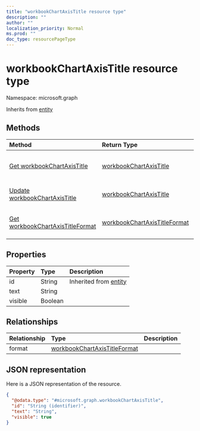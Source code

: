 ```yaml
---
title: "workbookChartAxisTitle resource type"
description: ""
author: ""
localization_priority: Normal
ms.prod: ""
doc_type: resourcePageType
---
```


# workbookChartAxisTitle resource type


Namespace: microsoft.graph




Inherits from [entity](../resources/entity.md)

## Methods
|Method|Return Type|Description|
|:---|:---|:---|
|[Get workbookChartAxisTitle](../api/workbookchartaxistitle-get.md)|[workbookChartAxisTitle](../resources/workbookchartaxistitle.md)|Read properties and relationships of the [workbookChartAxisTitle](../resources/workbookchartaxistitle.md) object.|
|[Update workbookChartAxisTitle](../api/workbookchartaxistitle-update.md)|[workbookChartAxisTitle](../resources/workbookchartaxistitle.md)|Update the properties of a [workbookChartAxisTitle](../resources/workbookchartaxistitle.md) object.|
|[Get workbookChartAxisTitleFormat](../api/workbookchartaxistitleformat-get.md)|[workbookChartAxisTitleFormat](../resources/workbookchartaxistitleformat.md)|Read properties and relationships of the [workbookChartAxisTitleFormat](../resources/workbookchartaxistitleformat.md) object.|

## Properties
|Property|Type|Description|
|:---|:---|:---|
|id|String| Inherited from [entity](../resources/entity.md)|
|text|String||
|visible|Boolean||

## Relationships
|Relationship|Type|Description|
|:---|:---|:---|
|format|[workbookChartAxisTitleFormat](../resources/workbookchartaxistitleformat.md)||

## JSON representation
Here is a JSON representation of the resource.
<!-- {
  "blockType": "resource",
  "keyProperty": "id",
  "@odata.type": "microsoft.graph.workbookChartAxisTitle",
  "baseType": "microsoft.graph.entity",
  "openType": false
}
-->
``` json
{
  "@odata.type": "#microsoft.graph.workbookChartAxisTitle",
  "id": "String (identifier)",
  "text": "String",
  "visible": true
}
```


